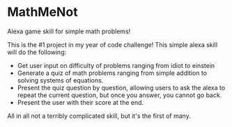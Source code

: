 # MathMeNot
Alexa game skill for simple math problems!

This is the #1 project in my year of code challenge! This simple alexa skill will do the following: 
- Get user input on difficulty of problems ranging from idiot to einstein
- Generate a quiz of math problems ranging from simple addition to solving systems of equations.
- Present the quiz question by question, allowing users to ask the alexa to repeat the current question, but once you answer, you cannot go back. 
- Present the user with their score at the end. 

All in all not a terribly complicated skill, but it's the first of many. 